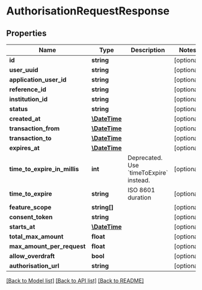 # AuthorisationRequestResponse

## Properties
Name | Type | Description | Notes
------------ | ------------- | ------------- | -------------
**id** | **string** |  | [optional] 
**user_uuid** | **string** |  | [optional] 
**application_user_id** | **string** |  | [optional] 
**reference_id** | **string** |  | [optional] 
**institution_id** | **string** |  | [optional] 
**status** | **string** |  | [optional] 
**created_at** | [**\DateTime**](\DateTime.md) |  | [optional] 
**transaction_from** | [**\DateTime**](\DateTime.md) |  | [optional] 
**transaction_to** | [**\DateTime**](\DateTime.md) |  | [optional] 
**expires_at** | [**\DateTime**](\DateTime.md) |  | [optional] 
**time_to_expire_in_millis** | **int** | Deprecated. Use &#x60;timeToExpire&#x60; instead. | [optional] 
**time_to_expire** | **string** | ISO 8601 duration | [optional] 
**feature_scope** | **string[]** |  | [optional] 
**consent_token** | **string** |  | [optional] 
**starts_at** | [**\DateTime**](\DateTime.md) |  | [optional] 
**total_max_amount** | **float** |  | [optional] 
**max_amount_per_request** | **float** |  | [optional] 
**allow_overdraft** | **bool** |  | [optional] 
**authorisation_url** | **string** |  | [optional] 

[[Back to Model list]](../README.md#documentation-for-models) [[Back to API list]](../README.md#documentation-for-api-endpoints) [[Back to README]](../README.md)


